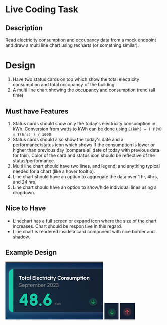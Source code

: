 # Live Coding Task

## Description

Read electricity consumption and occupancy data from a mock endpoint and draw a multi line chart using recharts (or something similar).

# Design

1. Have two status cards on top which show the total electricity consumption and total occupancy of the building.
2. A multi line chart showing the occupancy and consumption trend (all time).

## Must have Features

1. Status cards should show only the today's electricity consumption in kWh. Conversion from watts to kWh can be done using `E(kWh) = ( P(W) × T(hrs) ) / 1000`
2. Status cards should also show the today's date and a performance/status icon which shows if the consumption is lower or higher than previous day (compare all date of today with previous data for this). Color of the card and status icon should be reflective of the status/performance.
3. Multi line chart should have two lines, and legend, and anything typical needed for a chart (like a hover tooltip).
4. Line chart should have an option to aggregate the data over 1 hr, 4hrs, and 24 hrs.
5. Line chart should have an option to show/hide individual lines using a dropdown.

## Nice to Have

- Linechart has a full screen or expand icon where the size of the chart increases. Chart should be responsive in this regard.
- Line chart is rendered inside a card component with nice border and shadow.

## Example Design

![Sample Usage Card](image.png)
![Status green](status_green.png)
![Status Red](status_red.png)
